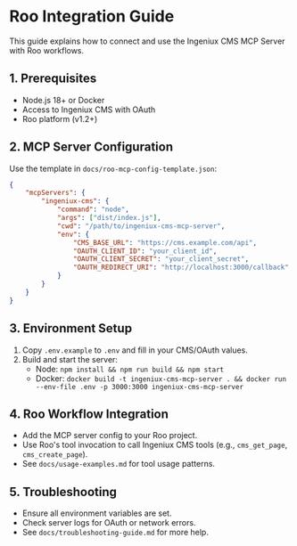 # Roo Integration Guide

This guide explains how to connect and use the Ingeniux CMS MCP Server with Roo workflows.

## 1. Prerequisites

- Node.js 18+ or Docker
- Access to Ingeniux CMS with OAuth
- Roo platform (v1.2+)

## 2. MCP Server Configuration

Use the template in `docs/roo-mcp-config-template.json`:

```json
{
	"mcpServers": {
		"ingeniux-cms": {
			"command": "node",
			"args": ["dist/index.js"],
			"cwd": "/path/to/ingeniux-cms-mcp-server",
			"env": {
				"CMS_BASE_URL": "https://cms.example.com/api",
				"OAUTH_CLIENT_ID": "your_client_id",
				"OAUTH_CLIENT_SECRET": "your_client_secret",
				"OAUTH_REDIRECT_URI": "http://localhost:3000/callback"
			}
		}
	}
}
```

## 3. Environment Setup

1. Copy `.env.example` to `.env` and fill in your CMS/OAuth values.
2. Build and start the server:
	- Node: `npm install && npm run build && npm start`
	- Docker: `docker build -t ingeniux-cms-mcp-server . && docker run --env-file .env -p 3000:3000 ingeniux-cms-mcp-server`

## 4. Roo Workflow Integration

- Add the MCP server config to your Roo project.
- Use Roo's tool invocation to call Ingeniux CMS tools (e.g., `cms_get_page`, `cms_create_page`).
- See `docs/usage-examples.md` for tool usage patterns.

## 5. Troubleshooting

- Ensure all environment variables are set.
- Check server logs for OAuth or network errors.
- See `docs/troubleshooting-guide.md` for more help.